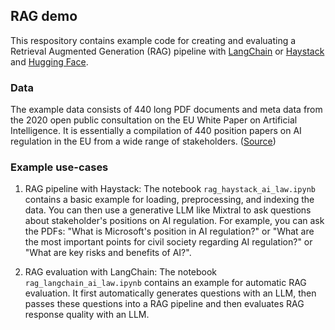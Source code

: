 

## RAG demo

This respository contains example code for creating and evaluating a Retrieval Augmented Generation (RAG) pipeline with [LangChain](https://www.langchain.com/) or [Haystack](https://haystack.deepset.ai/) and [Hugging Face](https://huggingface.co/). 


### Data

The example data consists of 440 long PDF documents and meta data from the 2020 open public consultation 
on the EU White Paper on Artificial Intelligence. It is essentially a compilation of 440 position papers on AI regulation in the EU from a wide range of stakeholders. ([Source](https://ec.europa.eu/info/law/better-regulation/have-your-say/initiatives/12270-White-Paper-on-Artificial-Intelligence-a-European-Approach/public-consultation_en)) 

### Example use-cases

1. RAG pipeline with Haystack: 
The notebook `rag_haystack_ai_law.ipynb` contains a basic example for loading, preprocessing, and indexing the data. You can then use a generative LLM like Mixtral to ask questions about stakeholder's positions on AI regulation. 
For example, you can ask the PDFs: "What is Microsoft's position in AI regulation?" or "What are the most important points for civil society regarding AI regulation?" or "What are key risks and benefits of AI?".

2. RAG evaluation with LangChain:
The notebook `rag_langchain_ai_law.ipynb` contains an example for automatic RAG evaluation. It first automatically generates questions with an LLM, then passes these questions into a RAG pipeline and then evaluates RAG response quality with an LLM. 
